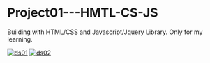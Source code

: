 # Project01---HMTL-CS-JS


Building with HTML/CSS and Javascript/Jquery Library.   Only for my learning.

<a href="https://ibb.co/j7nYLa"><img src="https://image.ibb.co/gH2NDv/ds01.png" alt="ds01" border="0"></a>
<a href="https://ibb.co/csOjRF"><img src="https://image.ibb.co/dQyJmF/ds02.png" alt="ds02" border="0"></a>


